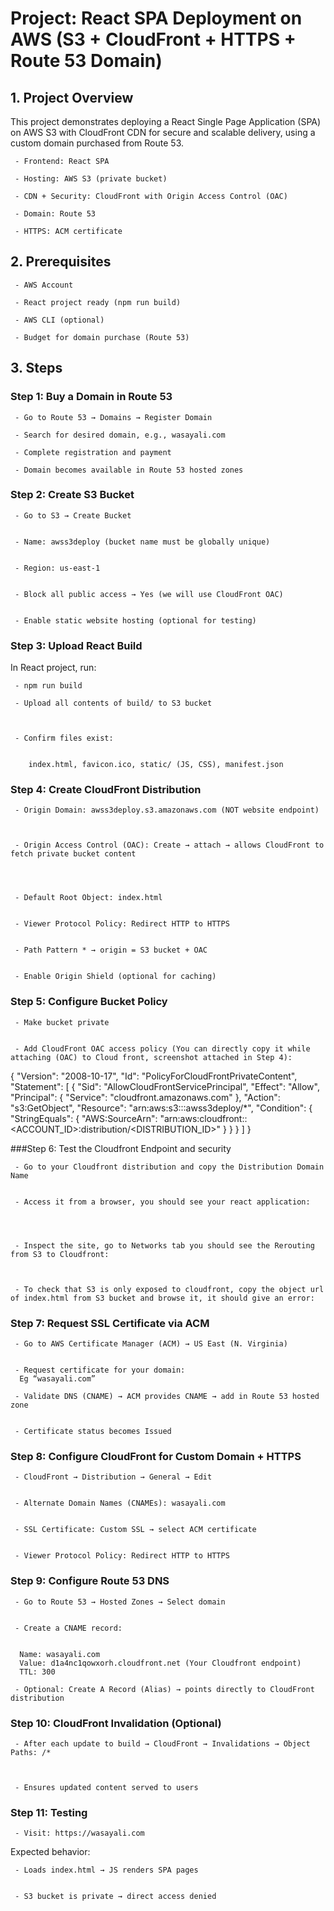 # Project: React SPA Deployment on AWS (S3 + CloudFront + HTTPS + Route 53 Domain)

## 1. Project Overview
This project demonstrates deploying a React Single Page Application (SPA) on AWS S3 with CloudFront CDN for secure and scalable delivery, using a custom domain purchased from Route 53.

     - Frontend: React SPA

     - Hosting: AWS S3 (private bucket)

     - CDN + Security: CloudFront with Origin Access Control (OAC)

     - Domain: Route 53

     - HTTPS: ACM certificate


## 2. Prerequisites

     - AWS Account

     - React project ready (npm run build)

     - AWS CLI (optional)

     - Budget for domain purchase (Route 53)



## 3. Steps

### Step 1: Buy a Domain in Route 53

     - Go to Route 53 → Domains → Register Domain

     - Search for desired domain, e.g., wasayali.com

     - Complete registration and payment

     - Domain becomes available in Route 53 hosted zones


### Step 2: Create S3 Bucket

     - Go to S3 → Create Bucket


     - Name: awss3deploy (bucket name must be globally unique)


     - Region: us-east-1


     - Block all public access → Yes (we will use CloudFront OAC)


     - Enable static website hosting (optional for testing)









### Step 3: Upload React Build
In React project, run:

     - npm run build

     - Upload all contents of build/ to S3 bucket



     - Confirm files exist:


        index.html, favicon.ico, static/ (JS, CSS), manifest.json







### Step 4: Create CloudFront Distribution

     - Origin Domain: awss3deploy.s3.amazonaws.com (NOT website endpoint)



     - Origin Access Control (OAC): Create → attach → allows CloudFront to fetch private bucket content




     - Default Root Object: index.html


     - Viewer Protocol Policy: Redirect HTTP to HTTPS


     - Path Pattern * → origin = S3 bucket + OAC


     - Enable Origin Shield (optional for caching)















### Step 5: Configure Bucket Policy

     - Make bucket private


     - Add CloudFront OAC access policy (You can directly copy it while attaching (OAC) to Cloud front, screenshot attached in Step 4):



{
  "Version": "2008-10-17",
  "Id": "PolicyForCloudFrontPrivateContent",
  "Statement": [
    {
      "Sid": "AllowCloudFrontServicePrincipal",
      "Effect": "Allow",
      "Principal": {
        "Service": "cloudfront.amazonaws.com"
      },
      "Action": "s3:GetObject",
      "Resource": "arn:aws:s3:::awss3deploy/*",
      "Condition": {
        "StringEquals": {
          "AWS:SourceArn": "arn:aws:cloudfront::<ACCOUNT_ID>:distribution/<DISTRIBUTION_ID>"
        }
      }
    }
  ]
}


###Step 6: Test the Cloudfront Endpoint and security

     - Go to your Cloudfront distribution and copy the Distribution Domain Name

  
     - Access it from a browser, you should see your react application:




     - Inspect the site, go to Networks tab you should see the Rerouting from S3 to Cloudfront:
 


     - To check that S3 is only exposed to cloudfront, copy the object url of index.html from S3 bucket and browse it, it should give an error:



### Step 7: Request SSL Certificate via ACM

     - Go to AWS Certificate Manager (ACM) → US East (N. Virginia)


     - Request certificate for your domain:
      Eg “wasayali.com”

     - Validate DNS (CNAME) → ACM provides CNAME → add in Route 53 hosted zone


     - Certificate status becomes Issued







### Step 8: Configure CloudFront for Custom Domain + HTTPS

     - CloudFront → Distribution → General → Edit


     - Alternate Domain Names (CNAMEs): wasayali.com


     - SSL Certificate: Custom SSL → select ACM certificate


     - Viewer Protocol Policy: Redirect HTTP to HTTPS




### Step 9: Configure Route 53 DNS

     - Go to Route 53 → Hosted Zones → Select domain


     - Create a CNAME record:


      Name: wasayali.com
      Value: d1a4nc1qowxorh.cloudfront.net (Your Cloudfront endpoint)
      TTL: 300

     - Optional: Create A Record (Alias) → points directly to CloudFront distribution

















### Step 10: CloudFront Invalidation (Optional)

     - After each update to build → CloudFront → Invalidations → Object Paths: /*



     - Ensures updated content served to users



### Step 11: Testing
     - Visit: https://wasayali.com

   Expected behavior:


     - Loads index.html → JS renders SPA pages


     - S3 bucket is private → direct access denied





